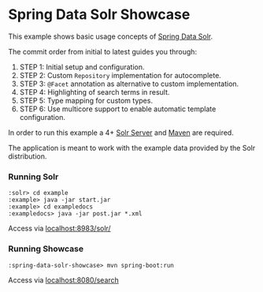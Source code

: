 Spring Data Solr Showcase
=========================

This example shows basic usage concepts of [Spring Data Solr](http://projects.spring.io/spring-data-solr).

The commit order from initial to latest guides you through:

1. STEP 1: Initial setup and configuration.
2. STEP 2: Custom `Repository` implementation for autocomplete.
3. STEP 3: `@Facet` annotation as alternative to custom implementation.
4. STEP 4: Highlighting of search terms in result.
5. STEP 5: Type mapping for custom types.
6. STEP 6: Use multicore support to enable automatic template configuration.

In order to run this example a 4+ [Solr Server](http://lucene.apache.org/solr/downloads.html) and [Maven](http://maven.apache.org/download.cgi) are required.

The application is meant to work with the example data provided by the Solr distribution.

### Running Solr
```emacs
:solr> cd example
:example> java -jar start.jar
:example> cd exampledocs
:exampledocs> java -jar post.jar *.xml
```

Access via [localhost:8983/solr/](http://localhost:8983/solr/#/my_core_example)

### Running Showcase
```emacs
:spring-data-solr-showcase> mvn spring-boot:run
```

Access via [localhost:8080/search](http://localhost:8080/search)